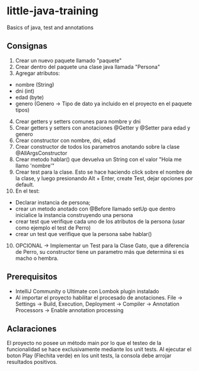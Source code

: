 # little-java-training
Basics of java, test and annotations

## Consignas
1. Crear un nuevo paquete llamado "paquete"
2. Crear dentro del paquete una clase java llamada "Persona"
3. Agregar atributos:
 - nombre (String)
 - dni (int)
 - edad (byte)
 - genero (Genero -> Tipo de dato ya incluido en el proyecto en el paquete tipos)
4. Crear getters y setters comunes para nombre y dni
4. Crear getters y setters con anotaciones @Getter y @Setter para edad y genero
5. Crear constructor con nombre, dni, edad
6. Crear constructor de todos los parametros anotando sobre la clase @AllArgsConstructor
7. Crear metodo hablar() que devuelva un String con el valor "Hola me llamo 'nombre'"
8. Crear test para la clase. Esto se hace haciendo click sobre el nombre de la clase, y luego presionando Alt + Enter, create Test, dejar opciones por default.
9. En el test:
 - Declarar instancia de persona;
 - crear un metodo anotado con @Before llamado setUp que dentro inicialice la instancia construyendo una persona
 - crear test que verifique cada uno de los atributos de la persona (usar como ejemplo el test de Perro)
 - crear un test que verifique que la persona sabe hablar()
10. OPCIONAL -> Implementar un Test para la Clase Gato, que a diferencia de Perro, su constructor tiene un parametro más que determina si es macho o hembra.

## Prerequisitos
- IntelliJ Community o Ultimate con Lombok plugin instalado
- Al importar el proyecto habilitar el procesado de anotaciones.
File -> Settings -> Build, Execution, Deployment -> Compiler -> Annotation Processors -> Enable annotation processing

## Aclaraciones
El proyecto no posee un método main por lo que el testeo de la funcionalidad se hace exclusivamente mediante los unit tests. Al ejecutar el boton Play (Flechita verde) en los unit tests, la consola debe arrojar resultados positivos.
